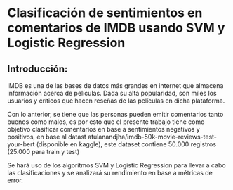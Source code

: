 # Clasificación de sentimientos en comentarios de IMDB usando SVM y Logistic Regression
## Introducción:

IMDB es una de las bases de datos más grandes en internet que almacena información acerca de películas. Dada su alta popularidad, son miles los usuarios y críticos que hacen reseñas de las películas en dicha plataforma.

Con lo anterior, se tiene que las personas pueden emitir comentarios tanto buenos como malos, es por esto que el presente trabajo tiene como objetivo clasificar comentarios en base a sentimientos negativos y positivos, en base al datast atulanandjha/imdb-50k-movie-reviews-test-your-bert (disponible en kaggle), este dataset contiene 50.000 registros (25.000 para train y test)

Se hará uso de los algoritmos SVM y Logistic Regression para llevar a cabo las clasificaciones y se analizará su rendimiento en base a métricas de error.

